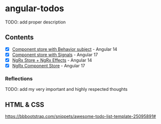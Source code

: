 # angular-todos

TODO: add proper description

## Contents

- [x] [Component store with Behavior subject](/todos-service-based/) - Angular 14
- [x] [Component store with Signals](/todos-service-based-signals/) - Angular 17
- [x] [NgRx Store + NgRx Effects](/todos-ngrx-store/) - Angular 14
- [x] [NgRx Component Store](/todos-ngrx-component-store/) - Angular 17

### Reflections

TODO: add my very important and highly respected thoughts

## HTML & CSS

https://bbbootstrap.com/snippets/awesome-todo-list-template-25095891#

